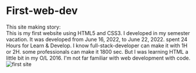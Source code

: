 # First-web-dev
This site making story: <br>This is my first website using HTML5 and CSS3. I developed in my semester vacation. It was developed from June 16, 2022, to June 22, 2022. 
    spent 24 Hours for Learn & Develop. I know full-stack-developer can make it with 1H or 2H. some professionals can make it 1800 sec. But I was learning HTML a little bit in my O/L 2016. I'm not far familiar with web development with code.
![first site](https://user-images.githubusercontent.com/106114358/174958848-c98e245e-29f1-48d6-b90c-e75d781eb3e7.jpeg)
